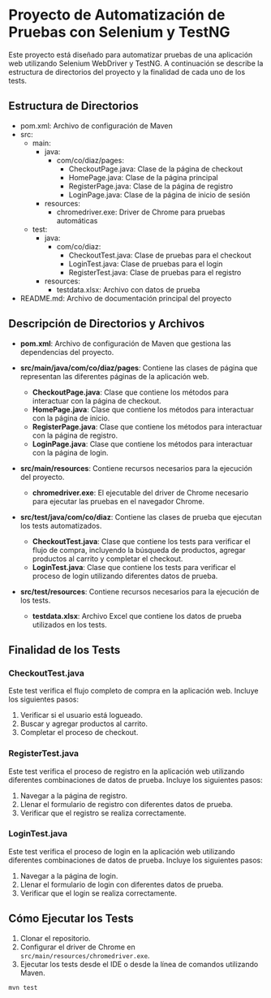 # Proyecto de Automatización de Pruebas con Selenium y TestNG

Este proyecto está diseñado para automatizar pruebas de una aplicación web utilizando Selenium WebDriver y TestNG. A continuación se describe la estructura de directorios del proyecto y la finalidad de cada uno de los tests.

## Estructura de Directorios
- pom.xml: Archivo de configuración de Maven
- src:
  - main:
    - java:
      - com/co/diaz/pages:
        - CheckoutPage.java: Clase de la página de checkout
        - HomePage.java: Clase de la página principal
        - RegisterPage.java: Clase de la página de registro
        - LoginPage.java: Clase de la página de inicio de sesión
    - resources:
      - chromedriver.exe: Driver de Chrome para pruebas automáticas
  - test:
    - java:
      - com/co/diaz:
        - CheckoutTest.java: Clase de pruebas para el checkout
        - LoginTest.java: Clase de pruebas para el login
        - RegisterTest.java: Clase de pruebas para el registro
    - resources:
      - testdata.xlsx: Archivo con datos de prueba
- README.md: Archivo de documentación principal del proyecto
## Descripción de Directorios y Archivos

- **pom.xml**: Archivo de configuración de Maven que gestiona las dependencias del proyecto.

- **src/main/java/com/co/diaz/pages**: Contiene las clases de página que representan las diferentes páginas de la aplicación web.
    - **CheckoutPage.java**: Clase que contiene los métodos para interactuar con la página de checkout.
    - **HomePage.java**: Clase que contiene los métodos para interactuar con la página de inicio.
    - **RegisterPage.java**: Clase que contiene los métodos para interactuar con la página de registro.
    - **LoginPage.java**: Clase que contiene los métodos para interactuar con la página de login.

- **src/main/resources**: Contiene recursos necesarios para la ejecución del proyecto.
    - **chromedriver.exe**: El ejecutable del driver de Chrome necesario para ejecutar las pruebas en el navegador Chrome.

- **src/test/java/com/co/diaz**: Contiene las clases de prueba que ejecutan los tests automatizados.
    - **CheckoutTest.java**: Clase que contiene los tests para verificar el flujo de compra, incluyendo la búsqueda de productos, agregar productos al carrito y completar el checkout.
    - **LoginTest.java**: Clase que contiene los tests para verificar el proceso de login utilizando diferentes datos de prueba.

- **src/test/resources**: Contiene recursos necesarios para la ejecución de los tests.
    - **testdata.xlsx**: Archivo Excel que contiene los datos de prueba utilizados en los tests.

## Finalidad de los Tests

### CheckoutTest.java
Este test verifica el flujo completo de compra en la aplicación web. Incluye los siguientes pasos:
1. Verificar si el usuario está logueado.
2. Buscar y agregar productos al carrito.
3. Completar el proceso de checkout.

### RegisterTest.java
Este test verifica el proceso de registro en la aplicación web utilizando diferentes combinaciones de datos de prueba. Incluye los siguientes pasos:
1. Navegar a la página de registro.
2. Llenar el formulario de registro con diferentes datos de prueba.
3. Verificar que el registro se realiza correctamente.

### LoginTest.java
Este test verifica el proceso de login en la aplicación web utilizando diferentes combinaciones de datos de prueba. Incluye los siguientes pasos:
1. Navegar a la página de login.
2. Llenar el formulario de login con diferentes datos de prueba.
3. Verificar que el login se realiza correctamente.

## Cómo Ejecutar los Tests

1. Clonar el repositorio.
2. Configurar el driver de Chrome en `src/main/resources/chromedriver.exe`.
3. Ejecutar los tests desde el IDE o desde la línea de comandos utilizando Maven.

```
mvn test
```